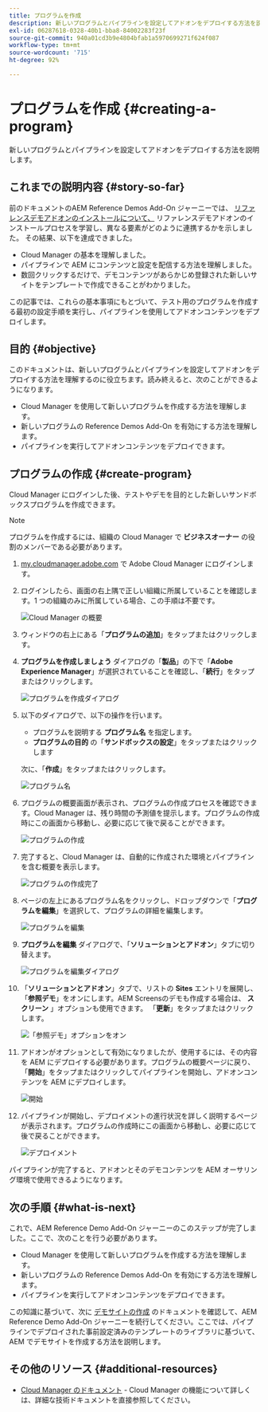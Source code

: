 ```yaml
---
title: プログラムを作成
description: 新しいプログラムとパイプラインを設定してアドオンをデプロイする方法を説明します。
exl-id: 06287618-0328-40b1-bba8-84002283f23f
source-git-commit: 940a01cd3b9e4804bfab1a5970699271f624f087
workflow-type: tm+mt
source-wordcount: '715'
ht-degree: 92%

---
```


# プログラムを作成 {#creating-a-program}

新しいプログラムとパイプラインを設定してアドオンをデプロイする方法を説明します。

## これまでの説明内容 {#story-so-far}

前のドキュメントのAEM Reference Demos Add-On ジャーニーでは、 [リファレンスデモアドオンのインストールについて、](installation.md) リファレンスデモアドオンのインストールプロセスを学習し、異なる要素がどのように連携するかを示しました。 その結果、以下を達成できました。

* Cloud Manager の基本を理解しました。
* パイプラインで AEM にコンテンツと設定を配信する方法を理解しました。
* 数回クリックするだけで、デモコンテンツがあらかじめ登録された新しいサイトをテンプレートで作成できることがわかりました。

この記事では、これらの基本事項にもとづいて、テスト用のプログラムを作成する最初の設定手順を実行し、パイプラインを使用してアドオンコンテンツをデプロイします。

## 目的 {#objective}

このドキュメントは、新しいプログラムとパイプラインを設定してアドオンをデプロイする方法を理解するのに役立ちます。読み終えると、次のことができるようになります。

* Cloud Manager を使用して新しいプログラムを作成する方法を理解します。
* 新しいプログラムの Reference Demos Add-On を有効にする方法を理解します。
* パイプラインを実行してアドオンコンテンツをデプロイできます。

## プログラムの作成 {#create-program}

Cloud Manager にログインした後、テストやデモを目的とした新しいサンドボックスプログラムを作成できます。

>[!NOTE]
>
>プログラムを作成するには、組織の Cloud Manager で **ビジネスオーナー** の役割のメンバーである必要があります。

1. [my.cloudmanager.adobe.com](https://my.cloudmanager.adobe.com/) で Adobe Cloud Manager にログインします。

1. ログインしたら、画面の右上隅で正しい組織に所属していることを確認します。1 つの組織のみに所属している場合、この手順は不要です。

   ![Cloud Manager の概要](assets/cloud-manager.png)

1. ウィンドウの右上にある「**プログラムの追加**」をタップまたはクリックします。

1. **プログラムを作成しましょう** ダイアログの「**製品**」の下で「**Adobe Experience Manager**」が選択されていることを確認し、「**続行**」をタップまたはクリックします。

   ![プログラムを作成ダイアログ](assets/create-program.png)

1. 以下のダイアログで、以下の操作を行います。

   * プログラムを説明する **プログラム名** を指定します。
   * **プログラムの目的** の「**サンドボックスの設定**」をタップまたはクリックします

   次に、「**作成**」をタップまたはクリックします。

   ![プログラム名](assets/program-name.png)

1. プログラムの概要画面が表示され、プログラムの作成プロセスを確認できます。Cloud Manager は、残り時間の予測値を提示します。プログラムの作成時にこの画面から移動し、必要に応じて後で戻ることができます。

   ![プログラムの作成](assets/program-creation.png)

1. 完了すると、Cloud Manager は、自動的に作成された環境とパイプラインを含む概要を表示します。

   ![プログラムの作成完了](assets/creation-complete.png)

1. ページの左上にあるプログラム名をクリックし、ドロップダウンで「**プログラムを編集**」を選択して、プログラムの詳細を編集します。

   ![プログラムを編集](assets/edit-program.png)

1. **プログラムを編集** ダイアログで、「**ソリューションとアドオン**」タブに切り替えます。

   ![プログラムを編集ダイアログ](assets/edit-program-dialog.png)

1. 「**ソリューションとアドオン**」タブで、リストの **Sites** エントリを展開し、「**参照デモ**」をオンにします。AEM Screensのデモも作成する場合は、 **スクリーン** 」オプションも使用できます。 「**更新**」をタップまたはクリックします。

   ![「参照デモ」オプションをオン](assets/edit-program-add-on.png)

1. アドオンがオプションとして有効になりましたが、使用するには、その内容を AEM にデプロイする必要があります。プログラムの概要ページに戻り、「**開始**」をタップまたはクリックしてパイプラインを開始し、アドオンコンテンツを AEM にデプロイします。

   ![開始](assets/deploy.png)

1. パイプラインが開始し、デプロイメントの進行状況を詳しく説明するページが表示されます。プログラムの作成時にこの画面から移動し、必要に応じて後で戻ることができます。

   ![デプロイメント](assets/deployment.png)

パイプラインが完了すると、アドオンとそのデモコンテンツを AEM オーサリング環境で使用できるようになります。

## 次の手順 {#what-is-next}

これで、AEM Reference Demo Add-On ジャーニーのこのステップが完了しました。ここで、次のことを行う必要があります。

* Cloud Manager を使用して新しいプログラムを作成する方法を理解します。
* 新しいプログラムの Reference Demos Add-On を有効にする方法を理解します。
* パイプラインを実行してアドオンコンテンツをデプロイできます。

この知識に基づいて、次に [デモサイトの作成](create-site.md) のドキュメントを確認して、AEM Reference Demo Add-On ジャーニーを続行してください。ここでは、パイプラインでデプロイされた事前設定済みのテンプレートのライブラリに基づいて、AEM でデモサイトを作成する方法を説明します。

## その他のリソース {#additional-resources}

* [Cloud Manager のドキュメント](https://experienceleague.adobe.com/docs/experience-manager-cloud-service/onboarding/onboarding-concepts/cloud-manager-introduction.html?lang=ja) - Cloud Manager の機能について詳しくは、詳細な技術ドキュメントを直接参照してください。
